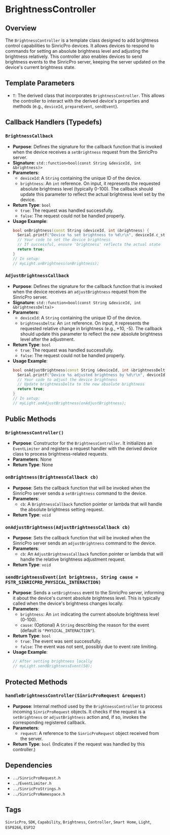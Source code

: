 # BrightnessController

## Overview
The `BrightnessController` is a template class designed to add brightness control capabilities to SinricPro devices. It allows devices to respond to commands for setting an absolute brightness level and adjusting the brightness relatively. This controller also enables devices to send brightness events to the SinricPro server, keeping the server updated on the device's current brightness state.

## Template Parameters
*   `T`: The derived class that incorporates `BrightnessController`. This allows the controller to interact with the derived device's properties and methods (e.g., `deviceId`, `prepareEvent`, `sendEvent`).

## Callback Handlers (Typedefs)

### `BrightnessCallback`
*   **Purpose**: Defines the signature for the callback function that is invoked when the device receives a `setBrightness` request from the SinricPro server.
*   **Signature**: `std::function<bool(const String &deviceId, int &brightness)>`
*   **Parameters**:
    *   `deviceId`: A `String` containing the unique ID of the device.
    *   `brightness`: An `int` reference. On input, it represents the requested absolute brightness level (typically 0-100). The callback should update this parameter to reflect the actual brightness level set by the device.
*   **Return Type**: `bool`
    *   `true`: The request was handled successfully.
    *   `false`: The request could not be handled properly.
*   **Usage Example**:
    ```cpp
    bool onBrightness(const String &deviceId, int &brightness) {
      Serial.printf("Device %s set brightness to %d\r\n", deviceId.c_str(), brightness);
      // Your code to set the device brightness
      // If successful, ensure 'brightness' reflects the actual state
      return true;
    }
    // In setup:
    // myLight.onBrightness(onBrightness);
    ```

### `AdjustBrightnessCallback`
*   **Purpose**: Defines the signature for the callback function that is invoked when the device receives an `adjustBrightness` request from the SinricPro server.
*   **Signature**: `std::function<bool(const String &deviceId, int &brightnessDelta)>`
*   **Parameters**:
    *   `deviceId`: A `String` containing the unique ID of the device.
    *   `brightnessDelta`: An `int` reference. On input, it represents the requested relative change in brightness (e.g., +10, -5). The callback should update this parameter to reflect the new absolute brightness level after the adjustment.
*   **Return Type**: `bool`
    *   `true`: The request was handled successfully.
    *   `false`: The request could not be handled properly.
*   **Usage Example**:
    ```cpp
    bool onAdjustBrightness(const String &deviceId, int &brightnessDelta) {
      Serial.printf("Device %s adjusted brightness by %d\r\n", deviceId.c_str(), brightnessDelta);
      // Your code to adjust the device brightness
      // Update brightnessDelta to the new absolute brightness
      return true;
    }
    // In setup:
    // myLight.onAdjustBrightness(onAdjustBrightness);
    ```

## Public Methods

### `BrightnessController()`
*   **Purpose**: Constructor for the `BrightnessController`. It initializes an `EventLimiter` and registers a request handler with the derived device class to process brightness-related requests.
*   **Parameters**: None
*   **Return Type**: None

### `onBrightness(BrightnessCallback cb)`
*   **Purpose**: Sets the callback function that will be invoked when the SinricPro server sends a `setBrightness` command to the device.
*   **Parameters**:
    *   `cb`: A `BrightnessCallback` function pointer or lambda that will handle the absolute brightness setting request.
*   **Return Type**: `void`

### `onAdjustBrightness(AdjustBrightnessCallback cb)`
*   **Purpose**: Sets the callback function that will be invoked when the SinricPro server sends an `adjustBrightness` command to the device.
*   **Parameters**:
    *   `cb`: An `AdjustBrightnessCallback` function pointer or lambda that will handle the relative brightness adjustment request.
*   **Return Type**: `void`

### `sendBrightnessEvent(int brightness, String cause = FSTR_SINRICPRO_PHYSICAL_INTERACTION)`
*   **Purpose**: Sends a `setBrightness` event to the SinricPro server, informing it about the device's current absolute brightness level. This is typically called when the device's brightness changes locally.
*   **Parameters**:
    *   `brightness`: An `int` indicating the current absolute brightness level (0-100).
    *   `cause`: (Optional) A `String` describing the reason for the event (default is `"PHYSICAL_INTERACTION"`).
*   **Return Type**: `bool`
    *   `true`: The event was sent successfully.
    *   `false`: The event was not sent, possibly due to event rate limiting.
*   **Usage Example**:
    ```cpp
    // After setting brightness locally
    // myLight.sendBrightnessEvent(50);
    ```

## Protected Methods

### `handleBrightnessController(SinricProRequest &request)`
*   **Purpose**: Internal method used by the `BrightnessController` to process incoming `SinricProRequest` objects. It checks if the request is a `setBrightness` or `adjustBrightness` action and, if so, invokes the corresponding registered callback.
*   **Parameters**:
    *   `request`: A reference to the `SinricProRequest` object received from the server.
*   **Return Type**: `bool` (Indicates if the request was handled by this controller.)

## Dependencies
*   `../SinricProRequest.h`
*   `../EventLimiter.h`
*   `../SinricProStrings.h`
*   `../SinricProNamespace.h`

## Tags
`SinricPro`, `SDK`, `Capability`, `Brightness`, `Controller`, `Smart Home`, `Light`, `ESP8266`, `ESP32`
